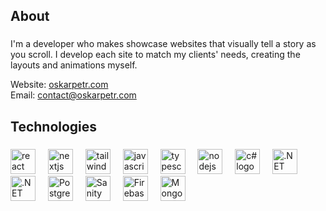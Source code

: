 <h2 align="left">About</h2>

###

<p align="left">I'm a developer who makes showcase websites that visually tell a story as you scroll. I develop each site to match my clients' needs, creating the layouts and animations myself.</p>

<p align="left">
  Website: <a href="https://oskarpetr.com" target="_blank" rel="noopener noreferrer">oskarpetr.com<a/><br>
  Email: <a href="mailto:contact@oskarpetr.com">contact@oskarpetr.com</a>
</p>
    
###

<h2 align="left">Technologies</h2>

###

<div align="left">
  <img src="https://cdn.jsdelivr.net/gh/devicons/devicon/icons/react/react-original.svg" height="40" alt="react logo"  />
  <img width="12" />
  <img src="https://cdn.jsdelivr.net/gh/devicons/devicon/icons/nextjs/nextjs-original.svg" height="40" alt="nextjs logo"  />
  <img width="12" />
  <img src="https://cdn.jsdelivr.net/gh/devicons/devicon@latest/icons/tailwindcss/tailwindcss-original.svg" height="40" alt="tailwindcss logo" />
  <img width="12" />
  <img src="https://cdn.jsdelivr.net/gh/devicons/devicon/icons/javascript/javascript-original.svg" height="40" alt="javascript logo"  />
  <img width="12" />
  <img src="https://cdn.jsdelivr.net/gh/devicons/devicon/icons/typescript/typescript-original.svg" height="40" alt="typescript logo"  />
  <img width="12" />
  <img src="https://cdn.jsdelivr.net/gh/devicons/devicon/icons/nodejs/nodejs-original.svg" height="40" alt="nodejs logo"  />
  <img width="12" />
  <!-- <img src="https://cdn.jsdelivr.net/gh/devicons/devicon@latest/icons/framermotion/framermotion-original.svg" height="40" alt="framer motion logo" style="filter: invert(1) brightness(2);" />
  <img width="12" />
  <img src="https://cdn.jsdelivr.net/gh/devicons/devicon@latest/icons/threejs/threejs-original.svg" height="40" alt="three.js logo" style="filter: invert(1) brightness(2);" />
  <img width="12" /> -->
  <img src="https://cdn.jsdelivr.net/gh/devicons/devicon@latest/icons/csharp/csharp-original.svg" height="40" alt="c# logo" />
  <img width="12" />
  <img src="https://cdn.jsdelivr.net/gh/devicons/devicon@latest/icons/dotnetcore/dotnetcore-original.svg" height="40" alt=".NET core logo" />
  <img width="12" />
  <img src="https://cdn.jsdelivr.net/gh/devicons/devicon@latest/icons/dot-net/dot-net-original.svg" height="40" alt=".NET logo" />
  <img width="12" />
  <img src="https://cdn.jsdelivr.net/gh/devicons/devicon@latest/icons/postgresql/postgresql-original.svg" height="40" alt="PostgreSQL logo" />
  <img width="12" />
  <img src="https://cdn.jsdelivr.net/gh/devicons/devicon@latest/icons/sanity/sanity-original.svg" height="40" alt="Sanity logo" />
  <img width="12" />
  <img src="https://cdn.jsdelivr.net/gh/devicons/devicon@latest/icons/firebase/firebase-original.svg" height="40" alt="Firebase logo" />
  <img width="12" />
  <img src="https://cdn.jsdelivr.net/gh/devicons/devicon@latest/icons/mongodb/mongodb-original.svg" height="40" alt="MongoDB logo" />
</div>
